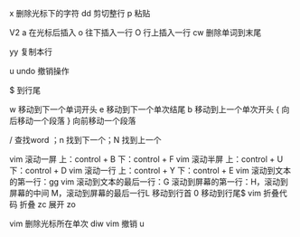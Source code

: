 x 删除光标下的字符
dd 剪切整行
p 粘贴

V2
a 在光标后插入
o 往下插入一行
O 行上插入一行
cw 删除单词到末尾

yy 复制本行

u undo 撤销操作

$ 到行尾

w 移动到下一个单词开头
e 移动到下一个单次结尾
b 移动到上一个单次开头
{ 向后移动一个段落
} 向前移动一个段落

/ 查找word ；n 找到下一个；N 找到上一个


vim 滚动一屏  上：control + B 下：control + F
vim 滚动半屏  上：control + U 下：control + D 
vim 滚动一行 上：control + Y 下：control + E 
vim 滚动到文本的第一行：gg
vim 滚动到文本的最后一行：G
滚动到屏幕的第一行：H，滚动到屏幕的中间 M，滚动到屏幕的最后一行L
移动到行首 0 移动到行尾$
vim 折叠代码 折叠 zc 展开 zo

vim 删除光标所在单次 diw
vim 撤销 u
